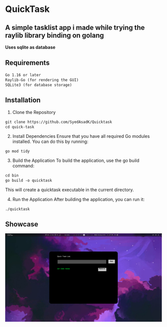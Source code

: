 # QuickTask
## A simple tasklist app i made while trying the raylib library binding on golang
**Uses sqlite as database**

## Requirements

    Go 1.16 or later
    Raylib-Go (for rendering the GUI)
    SQLite3 (for database storage)

## Installation
1. Clone the Repository
```
git clone https://github.com/SyedAsadK/Quicktask
cd quick-task

```
2. Install Dependencies
Ensure that you have all required Go modules installed. You can do this by running:
```
go mod tidy

```
3. Build the Application
To build the application, use the go build command:
```
cd bin
go build -o quicktask

```
This will create a quicktask executable in the current directory.

4. Run the Application
After building the application, you can run it:
```
./quicktask

```
## Showcase
![Showcase](ss.png)
